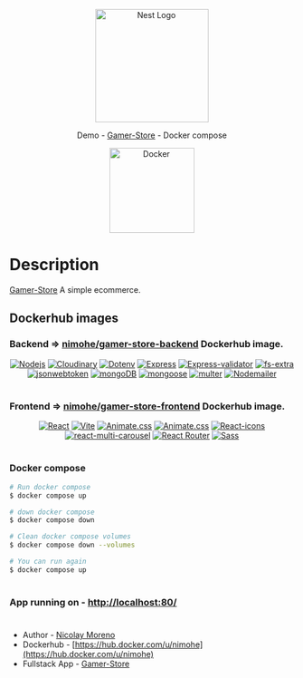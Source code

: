 <p align="center">
 <a href="http://nestjs.com/" target="blank"><img src="https://camo.githubusercontent.com/3a8b9d0076b3037727e26696cdf547c9795aab5c98fb00d561f7bdc13fd66121/68747470733a2f2f7265732e636c6f7564696e6172792e636f6d2f64707461756c3230732f696d6167652f75706c6f61642f76313639383038383632392f6c6f676f2d776964655f6d397a7633622e706e67" width="200" alt="Nest Logo" /></a>
</p>

<p align="center">Demo - <a href="https://gamerstore.nimohe.dev/" target="_blank">Gamer-Store</a> - Docker compose</p>


<p align="center"><img width="150" src="https://cdn0.iconfinder.com/data/icons/social-media-2127/48/social_media_social_media_logo_docker-512.png" alt="Docker"></p>



# Description

[Gamer-Store](https://github.com/nicolaymh/On-line-shop) A simple ecommerce.

## Dockerhub images

### Backend => [nimohe/gamer-store-backend](https://hub.docker.com/repository/docker/nimohe/gamer-store-backend/general) Dockerhub image.

<p align="center">
<a href="https://nodejs.org/en" target="_blank"><img src="https://img.shields.io/badge/Backen-%23026e00?style=plastic&logo=nodedotjs&logoColor=%23026e00&label=node&labelColor=black" alt="Nodejs"></a>
<a href="https://cloudinary.com/documentation" target="_blank"><img src="https://img.shields.io/badge/1.37.1-%233448c5?style=plastic&logo=cloudinary&logoColor=%233448c5&label=Cloudinary&labelColor=white" alt="Cloudinary"></a>
<a href="https://www.npmjs.com/package/dotenv" target="_blank"><img src="https://img.shields.io/badge/16.0.3-yellow?style=plastic&logo=dotenv&logoColor=yellow&label=dotenv&labelColor=black" alt="Dotenv"></a>
<a href="https://expressjs.com/" target="_blank"><img src="https://img.shields.io/badge/4.18.1-green?style=plastic&logo=express&logoColor=green&label=express&labelColor=black" alt="Express"></a>
<a href="https://express-validator.github.io/docs" target="_blank"><img src="https://img.shields.io/badge/6.14.2-%236b00b1?style=plastic&label=express-validator&labelColor=purple" alt="Express-validator"></a>
<a href="https://www.npmjs.com/package/fs-extra" target="_blank"><img src="https://img.shields.io/badge/11.1.1-red?style=plastic&logo=fs&label=fs-extra&labelColor=%23fff5f5" alt="fs-extra"></a>
<a href="https://jwt.io/" target="_blank"><img src="https://img.shields.io/badge/8.5.1-%23f4d?style=plastic&logo=jsonwebtokens&logoColor=%23f4d&label=jsonwebtoken&labelColor=black" alt="jsonwebtoken"></a>
<a href="https://www.mongodb.com/products/tools/compass" target="_blank"><img src="https://img.shields.io/badge/7.0.6-%2347A248?style=plastic&logo=mongodb&logoColor=%2347A248&label=MongoDB&labelColor=black" alt="mongoDB"></a>
<a href="https://mongoosejs.com/" target="_blank"><img src="https://img.shields.io/badge/6.6.4-%23800?style=plastic&logo=mongoose&logoColor=%23800&label=mongoose&labelColor=%23fff&color=%23800" alt="mongoose"></a>
<a href="https://www.npmjs.com/package/multer" target="_blank"><img src="https://img.shields.io/badge/1.4.5_lts.1-%23cf2584?style=plastic&label=Multer&labelColor=black&color=brown" alt="multer"></a>
<a href="https://nodemailer.com/" target="_blank"><img src="https://img.shields.io/badge/6.8.0-%230f9dce?style=plastic&label=Nodemailer&labelColor=%2322b573" alt="Nodemailer"></a>
</p>

#


### Frontend => [nimohe/gamer-store-frontend](https://hub.docker.com/repository/docker/nimohe/gamer-store-frontend/general) Dockerhub image.

<p align="center">
<a href="https://react.dev/" target="_blank"><img src="https://img.shields.io/badge/Frontend-blue?style=plastic&logo=react&logoColor=blue&label=React-18.2.0&labelColor=white" alt="React"></a>
<a href="https://vitejs.dev/guide/" target="_blank"><img src="https://img.shields.io/badge/3.1.0-rgb(149%20103%20254)?style=plastic&logo=vite&logoColor=white&label=Vite&labelColor=gray" alt="Vite"></a>
<a href="https://animate.style/" target="_blank"><img src="https://img.shields.io/badge/4.1.1-black?style=plastic&label=animate.css&labelColor=gray&color=%23f7d7b5" alt="Animate.css"></a>
<a href="https://axios-http.com/es/docs/intro" target="_blank"><img src="https://img.shields.io/badge/1.3.4-%23671ddf?style=plastic&logo=axios&logoColor=%23671ddf&label=Axios&labelColor=%23ffffff&color=%23671ddf" alt="Animate.css"></a>
<a href="https://react-icons.github.io/react-icons/" target="_blank"><img src="https://img.shields.io/badge/4.10.1-%23e91e63?style=plastic&label=React-icons&labelColor=%233b4c69&color=%23e91e63" alt="React-icons"></a>
<a href="https://www.npmjs.com/package/react-multi-carousel" target="_blank"><img src="https://img.shields.io/badge/2.8.4-black?style=plastic&label=React-multi-carousel&labelColor=black&color=yellow" alt="react-multi-carousel"></a>
<a href="https://reactrouter.com/en/main" target="_blank"><img src="https://img.shields.io/badge/6.8.1-black?style=plastic&logo=reactrouter&label=react-router-dom&labelColor=white&color=%23CA4245" alt="React Router"></a>
<a href="https://sass-lang.com/documentation/" target="_blank"><img src="https://img.shields.io/badge/1.56.1-%23CC6699?style=plastic&logo=sass&logoColor=%23CC6699&label=%20Sass&labelColor=black&color=%23CC6699" alt="Sass"></a>
</p>

#

### Docker compose

```bash
# Run docker compose
$ docker compose up

# down docker compose
$ docker compose down

# Clean docker compose volumes
$ docker compose down --volumes

# You can run again
$ docker compose up
```
#

### App running on - [http://localhost:80/](http://localhost:80/)

#

- Author - [Nicolay Moreno](https://github.com/nicolaymh)
- Dockerhub - [https://hub.docker.com/u/nimohe](https://hub.docker.com/u/nimohe)
- Fullstack App - [Gamer-Store](https://github.com/nicolaymh/On-line-shop)